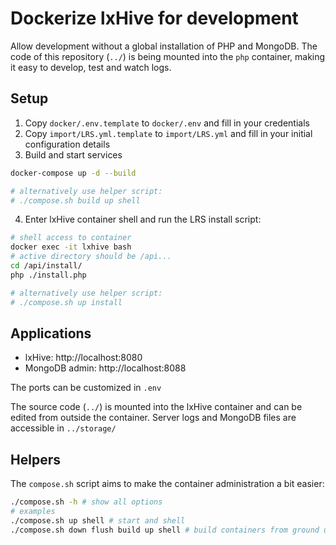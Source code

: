 # Dockerize lxHive for development

Allow development without a global installation of PHP and MongoDB. 
The code of this repository (`../`) is being mounted into the `php` container, making it easy to develop, test and watch logs.

## Setup

1. Copy `docker/.env.template` to `docker/.env` and fill in your credentials
2. Copy `import/LRS.yml.template` to `import/LRS.yml` and fill in your initial configuration details
3. Build and start services

```bash
docker-compose up -d --build

# alternatively use helper script:
# ./compose.sh build up shell
```

4. Enter lxHive container shell and run the LRS install script:
   
``` bash
# shell access to container
docker exec -it lxhive bash
# active directory should be /api...
cd /api/install/
php ./install.php

# alternatively use helper script:
# ./compose.sh up install
```

## Applications

* lxHive: http://localhost:8080
* MongoDB admin: http://localhost:8088

The ports can be customized in `.env`

The source code (`../`) is mounted into the lxHive container and can be edited from outside the container.
Server logs and MongoDB files are accessible in `../storage/`

## Helpers

The `compose.sh` script aims to make the container administration a bit easier:

```bash
./compose.sh -h # show all options
# examples 
./compose.sh up shell # start and shell
./compose.sh down flush build up shell # build containers from ground up and start
```
